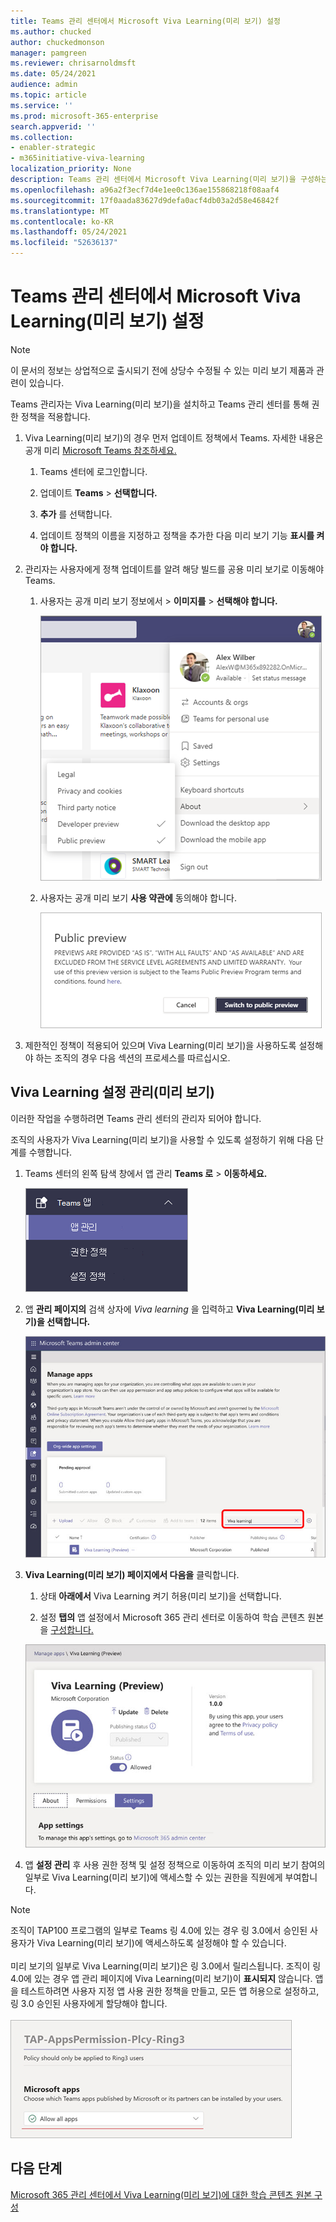 ```yaml
---
title: Teams 관리 센터에서 Microsoft Viva Learning(미리 보기) 설정
ms.author: chucked
author: chuckedmonson
manager: pamgreen
ms.reviewer: chrisarnoldmsft
ms.date: 05/24/2021
audience: admin
ms.topic: article
ms.service: ''
ms.prod: microsoft-365-enterprise
search.appverid: ''
ms.collection:
- enabler-strategic
- m365initiative-viva-learning
localization_priority: None
description: Teams 관리 센터에서 Microsoft Viva Learning(미리 보기)을 구성하는 방법을 자세히 알아보습니다.
ms.openlocfilehash: a96a2f3ecf7d4e1ee0c136ae155868218f08aaf4
ms.sourcegitcommit: 17f0aada83627d9defa0acf4db03a2d58e46842f
ms.translationtype: MT
ms.contentlocale: ko-KR
ms.lasthandoff: 05/24/2021
ms.locfileid: "52636137"
---
```

# <a name="set-up-microsoft-viva-learning-preview-in-the-teams-admin-center"></a>Teams 관리 센터에서 Microsoft Viva Learning(미리 보기) 설정

> [!NOTE]
> 이 문서의 정보는 상업적으로 출시되기 전에 상당수 수정될 수 있는 미리 보기 제품과 관련이 있습니다. 

Teams 관리자는 Viva Learning(미리 보기)을 설치하고 Teams 관리 센터를 통해 권한 정책을 적용합니다.

1. Viva Learning(미리 보기)의 경우 먼저 업데이트 정책에서 Teams. 자세한 내용은 공개 미리 [Microsoft Teams 참조하세요.](/MicrosoftTeams/public-preview-doc-updates)

    1. Teams 센터에 로그인합니다.

    2. 업데이트 **Teams**  >  **선택합니다.**

    3. **추가** 를 선택합니다. 

    4. 업데이트 정책의 이름을 지정하고 정책을 추가한 다음 미리 보기 기능 **표시를 켜야 합니다.**

2. 관리자는 사용자에게 정책 업데이트를 알려 해당 빌드를 공용 미리 보기로 이동해야 Teams. 

    1. 사용자는 공개 미리 보기 정보에서 > **이미지를**  >  **선택해야 합니다.**
   
        ![사용자 프로필을 Teams 응용 프로그램의 위쪽 탐색](../media/learning/learning-app-select-profile-teams.png)
    
    2. 사용자는 공개 미리 보기 **사용 약관에** 동의해야 합니다.

        ![공개 미리 보기 빌드로 전환](../media/learning/learning-app-switch-to-public-preview.png)
 
3. 제한적인 정책이 적용되어 있으며 Viva Learning(미리 보기)을 사용하도록 설정해야 하는 조직의 경우 다음 섹션의 프로세스를 따르십시오.

## <a name="manage-settings-for-viva-learning-preview"></a>Viva Learning 설정 관리(미리 보기)

이러한 작업을 수행하려면 Teams 관리 센터의 관리자 되어야 합니다.

조직의 사용자가 Viva Learning(미리 보기)을 사용할 수 있도록 설정하기 위해 다음 단계를 수행합니다.

1. Teams 센터의 왼쪽 탐색 창에서 앱 관리 **Teams 로**  >  **이동하세요.**

   ![앱 및 앱 Teams 섹션을 Teams 관리 센터의 왼쪽 탐색입니다.](../media/learning/learning-app-teams-manage-apps-nav.png)

2. 앱 **관리 페이지의** 검색 상자에 *Viva learning* 을 입력하고 **Viva Learning(미리 보기)을 선택합니다.**

   ![검색 상자를 표시하는 Teams 관리 센터의 앱 페이지 관리](../media/learning/learning-app-teams-manage-apps-page.png)

3. **Viva Learning(미리 보기) 페이지에서 다음을** 클릭합니다.

   1. 상태 **아래에서** Viva Learning 켜기 허용(미리 보기)을 선택합니다. 

   2. 설정 **탭의** 앱 설정에서 Microsoft 365 관리 센터로 이동하여 학습 콘텐츠 원본을 [구성합니다.](content-sources-365-admin-center.md)

   ![상태 및 앱 설정 Teams 관리 센터의 학습 페이지입니다.](../media/learning/learning-app-teams-learning-page.png)

4. 앱 **설정 관리** 후  사용  권한 정책 및 설정 정책으로 이동하여 조직의 미리 보기 참여의 일부로 Viva Learning(미리 보기)에 액세스할 수 있는 권한을 직원에게 부여합니다.

> [!NOTE]
>  조직이 TAP100 프로그램의 일부로 Teams 링 4.0에 있는 경우 링 3.0에서 승인된 사용자가 Viva Learning(미리 보기)에 액세스하도록 설정해야 할 수 있습니다. <br><br>미리 보기의 일부로 Viva Learning(미리 보기)은 링 3.0에서 릴리스됩니다. 조직이 링 4.0에 있는 경우 앱 관리 페이지에 Viva Learning(미리 보기)이 **표시되지** 않습니다. 앱을 테스트하려면 사용자 지정 앱 사용 권한 정책을 만들고, 모든 앱 허용으로 설정하고, 링 3.0 승인된 사용자에게 할당해야 합니다.  <br><br>   ![TAP-AppsPermission-Plcy 페이지에는 모든 앱 허용이 선택되어 있습니다.](../media/learning/learning-app-tap-appspermission-plcy.png)

## <a name="next-step"></a>다음 단계

[Microsoft 365 관리 센터에서 Viva Learning(미리 보기)에 대한 학습 콘텐츠 원본 구성](content-sources-365-admin-center.md)
